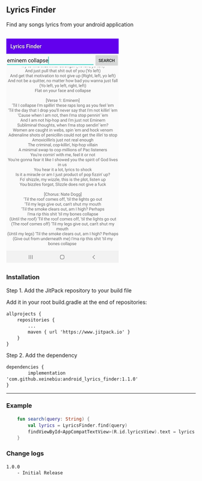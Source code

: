 ## Lyrics Finder
Find any songs lyrics from your android application

![](./docs/preview.jpg)
---
### Installation
Step 1. 
Add the JitPack repository to your build file

Add it in your root build.gradle at the end of repositories:

	allprojects {
		repositories {
			...
			maven { url 'https://www.jitpack.io' }
		}
	}
Step 2. Add the dependency

	dependencies {
            implementation 'com.github.xeinebiu:android_lyrics_finder:1.1.0'
	}


---
### Example
```kotlin
    fun search(query: String) {
        val lyrics = LyricsFinder.find(query)
        findViewById<AppCompatTextView>(R.id.lyricsView).text = lyrics
    }
```

### Change logs
    1.0.0
        - Initial Release
